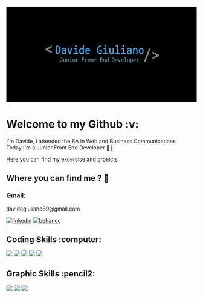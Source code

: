 ![](https://github.com/DavideG89/DavideG89/blob/c610a3cb4468b2b1a4af3f193aa038894dbf9059/github.jpg)

<h1> Welcome to my Github :v: </h1>

<p>I'm Davide, I attended the BA in Web and Business Communications.
  <br>Today I'm a Junior Front End Developer 👨‍💻 </p>
<p> Here you can find my excercise and proejcts </p>

<h2>Where you can find me ? 🤔</h2>

<h3>Gmail:</h3> <p> davidegiuliano89@gmail.com</p>

<div>
  
[<img src='https://cdn.jsdelivr.net/gh/devicons/devicon/icons/linkedin/linkedin-original.svg' alt='linkedin' height='40'>](https://www.linkedin.com/in/https://www.linkedin.com/in/dav-giu//)
[<img src='https://cdn.jsdelivr.net/gh/devicons/devicon/icons/behance/behance-original.svg' alt='behance' height='40'>](https://www.behance.net/davidegiuliano89bdff//)
  
</div>

  <h2> Coding Skills :computer: </h2>
  
  <div>
  <img src="https://cdn.jsdelivr.net/gh/devicons/devicon/icons/html5/html5-original.svg" height='40' /> 
  <img src="https://cdn.jsdelivr.net/gh/devicons/devicon/icons/css3/css3-original.svg" height='40' />
  <img src="https://cdn.jsdelivr.net/gh/devicons/devicon/icons/sass/sass-original.svg" height='40' />
  <img src="https://cdn.jsdelivr.net/gh/devicons/devicon/icons/javascript/javascript-original.svg" height='40'/>
  <img src="https://cdn.jsdelivr.net/gh/devicons/devicon/icons/angularjs/angularjs-original.svg" height='40' />
  </div>
  
  <h2> Graphic Skills :pencil2: </h2>
  
  <div>
  <img src="https://cdn.jsdelivr.net/gh/devicons/devicon/icons/photoshop/photoshop-plain.svg" height='40'/>
  <img src="https://cdn.jsdelivr.net/gh/devicons/devicon/icons/illustrator/illustrator-plain.svg" height='40' />
  <img src="https://cdn.jsdelivr.net/gh/devicons/devicon/icons/xd/xd-plain.svg" height='40' />
  </div>








<!--
**DavideG89/DavideG89** is a ✨ _special_ ✨ repository because its `README.md` (this file) appears on your GitHub profile.

Here are some ideas to get you started:

- 🔭 I’m currently working on ...
- 🌱 I’m currently learning ...
- 👯 I’m looking to collaborate on ...
- 🤔 I’m looking for help with ...
- 💬 Ask me about ...
- 📫 How to reach me: ...
- 😄 Pronouns: ...
- ⚡ Fun fact: ...
-->
